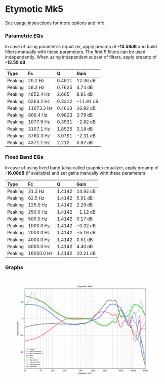 # Etymotic Mk5
See [usage instructions](https://github.com/jaakkopasanen/AutoEq#usage) for more options and info.

### Parametric EQs
In case of using parametric equalizer, apply preamp of **-13.58dB** and build filters manually
with these parameters. The first 5 filters can be used independently.
When using independent subset of filters, apply preamp of **-13.59 dB**.

| Type    | Fc         |      Q | Gain      |
|:--------|:-----------|:-------|:----------|
| Peaking | 20.2 Hz    | 0.4911 | 12.36 dB  |
| Peaking | 58.2 Hz    | 0.7625 | 4.74 dB   |
| Peaking | 4852.4 Hz  | 2.665  | 8.91 dB   |
| Peaking | 6264.2 Hz  | 0.3312 | -11.91 dB |
| Peaking | 11073.3 Hz | 0.4613 | 16.92 dB  |
| Peaking | 809.4 Hz   | 0.9823 | 3.79 dB   |
| Peaking | 1077.9 Hz  | 0.3531 | -2.82 dB  |
| Peaking | 3107.1 Hz  | 1.8525 | 3.18 dB   |
| Peaking | 3780.3 Hz  | 3.0791 | -2.31 dB  |
| Peaking | 4371.1 Hz  | 2.212  | 0.92 dB   |

### Fixed Band EQs
In case of using fixed band (also called graphic) equalizer, apply preamp of **-16.08dB**
(if available) and set gains manually with these parameters.

| Type    | Fc         |      Q | Gain     |
|:--------|:-----------|:-------|:---------|
| Peaking | 31.3 Hz    | 1.4142 | 14.92 dB |
| Peaking | 62.5 Hz    | 1.4142 | 5.91 dB  |
| Peaking | 125.0 Hz   | 1.4142 | 2.29 dB  |
| Peaking | 250.0 Hz   | 1.4142 | -1.12 dB |
| Peaking | 500.0 Hz   | 1.4142 | 0.17 dB  |
| Peaking | 1000.0 Hz  | 1.4142 | -0.32 dB |
| Peaking | 2000.0 Hz  | 1.4142 | -5.16 dB |
| Peaking | 4000.0 Hz  | 1.4142 | 0.51 dB  |
| Peaking | 8000.0 Hz  | 1.4142 | 4.40 dB  |
| Peaking | 16000.0 Hz | 1.4142 | 10.21 dB |

### Graphs
![](./Etymotic%20Mk5.png)